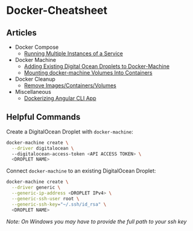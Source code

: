 # Docker-Cheatsheet

## Articles
* Docker Compose
  * [Running Multiple Instances of a Service](https://pspdfkit.com/blog/2018/how-to-use-docker-compose-to-run-multiple-instances-of-a-service-in-development/)
* Docker Machine
  * [Adding Existing Digital Ocean Droplets to Docker-Machine](https://medium.com/rayn-studios/adding-existing-digital-ocean-droplet-to-docker-machine-93dfb28e1d96)
  * [Mounting docker-machine Volumes Into Containers](https://docs.docker.com/machine/reference/mount/)
* Docker Cleanup
  * [Remove Images/Containers/Volumes](https://www.digitalocean.com/community/tutorials/how-to-remove-docker-images-containers-and-volumes)
* Miscellaneous
  * [Dockerizing Angular CLI App](https://mherman.org/blog/dockerizing-an-angular-app/)

## Helpful Commands

Create a DigitalOcean Droplet with `docker-machine`:
```bash
docker-machine create \
  --driver digitalocean \ 
  --digitalocean-access-token <API ACCESS TOKEN> \
  <DROPLET NAME>
```

Connect `docker-machine` to an existing DigitalOcean Droplet:
```bash
docker-machine create \
  --driver generic \
  --generic-ip-address <DROPLET IPv4> \
  --generic-ssh-user root \
  --generic-ssh-key="~/.ssh/id_rsa" \
  <DROPLET NAME>
```
*Note: On Windows you may have to provide the full path to your ssh key*

